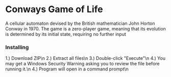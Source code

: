 # Conways Game of Life
A cellular automaton devised by the British mathematician John Horton Conway in 1970. The game is a zero-player game, meaning that its evolution is determined by its initial state, requiring no further input

### Installing
1.) Download ZIP\n
2.) Extract all files\n
3.) Double-click "Execute"\n
4.) You may get a Windows Security Warning asking you to review the file before running it.\n
4.) Program will open in a command prompt\n